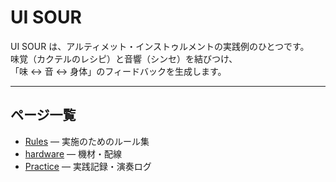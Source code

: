 # UI SOUR

UI SOUR は、アルティメット・インストゥルメントの実践例のひとつです。  
味覚（カクテルのレシピ）と音響（シンセ）を結びつけ、  
「味 ↔ 音 ↔ 身体」のフィードバックを生成します。  

---

## ページ一覧
- [Rules](rules.md) — 実施のためのルール集  
- [hardware](hardware.md) — 機材・配線
- [Practice](practice.md) — 実践記録・演奏ログ  
